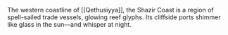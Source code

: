 The western coastline of [[Qethusiyya]], the Shazir Coast is a region of spell-sailed trade vessels, glowing reef glyphs. Its cliffside ports shimmer like glass in the sun—and whisper at night.
